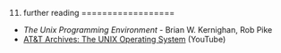 11. further reading
==================

- _The Unix Programming Environment_ - Brian W. Kernighan, Rob Pike
- [AT&T Archives: The UNIX Operating System](https://www.youtube.com/watch?v=tc4ROCJYbm0) (YouTube)
